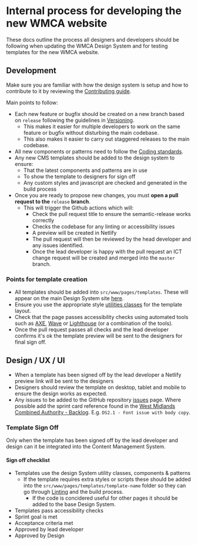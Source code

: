 # Internal process for developing the new WMCA website

These docs outline the process all designers and developers should be following when updating the WMCA Design System and for testing templates for the new WMCA website.

## Development

Make sure you are familiar with how the design system is setup and how to contribute to it by reviewing the [Contributing guide](../contributing.md).

Main points to follow:

- Each new feature or bugfix should be created on a new branch based on `release` following the guidelines in [Versioning](versioning.md#123-new-branches).
  - This makes it easier for multiple developers to work on the same feature or bugfix without disturbing the main codebase.
  - This also makes it easier to carry out staggered releases to the main codebase.
- All new components or patterns need to follow the [Coding standards](coding-standards.md).
- Any new CMS templates should be added to the design system to ensure:
    - That the latest components and patterns are in use
    - To show the template to designers for sign off
    - Any custom styles and javascript are checked and generated in the build process
- Once you are ready to propose new changes, you must **open a pull request to the** `release` **branch**.
  - This will trigger the Github actions which will:
    - Check the pull request title to ensure the semantic-release works correctly
    - Checks the codebase for any linting or accessibility issues
    - A preview will be created in Netlify
    - The pull request will then be reviewed by the head developer and any issues identified.
    - Once the lead developer is happy with the pull request an ICT change request will be created and merged into the `master` branch.

### Points for template creation

- All templates should be added into `src/www/pages/templates`. These will appear on the main Design System site [here](https://wmcads.netlify.app/templates/).
- Ensure you use the appropriate style [utilities classes](https://wmcads.netlify.app/styles/utility-classes/) for the template layout.
- Check that the page passes accessibility checks using automated tools such as [AXE](https://www.deque.com/axe/), [Wave](https://wave.webaim.org/) or [Lighthouse](https://developers.google.com/web/tools/lighthouse) (or a combination of the tools).
- Once the pull request passes all checks and the lead developer confirms it's ok the template preview will be sent to the designers for final sign off.

## Design / UX / UI

- When a template has been signed off by the lead developer a Netlify preview link will be sent to the designers
- Designers should review the template on desktop, tablet and mobile to ensure the design works as expected.
- Any issues to be added to the GitHub repository [issues](https://github.com/wmcadigital/wmca-design-system/issues) page. Where possible add the sprint card reference found in the [West Midlands Combined Authority - Backlog](https://github.com/orgs/wmcadigital/projects/18). E.g. `DS2.1 - Font issue with body copy`.

### Template Sign Off

Only when the template has been signed off by the lead developer and design can it be integrated into the Content Management System.

#### Sign off checklist

- Templates use the design System utility classes, components & patterns
  - If the template requires extra styles or scripts these should be added into the `src/www/pages/templates/template-name` folder so they can go through [Linting](../contributing/testing-and-linting.md) and the build process.
    - If the code is concidered useful for other pages it should be added to the base Design System.
- Templates pass accessibility checks
- Sprint goal is met
- Acceptance criteria met
- Approved by lead developer
- Approved by Design
